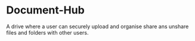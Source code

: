 # Document-Hub
A drive where a user can securely upload and organise share ans unshare files and folders with other users.

